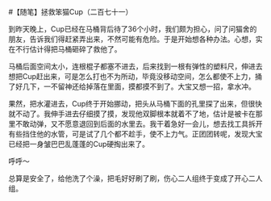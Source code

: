 #【随笔】拯救笨猫Cup（二百七十一）

到昨天晚上，Cup已经在马桶背后待了36个小时，我们颇为担心，问了问猫舍的朋友，告诉我们得赶紧弄出来，不然可能有危险。于是开始想各种办法。心想，实在不行估计得把马桶砸碎了救他了。

马桶后面空间太小，连根棍子都塞不进去，后来找到一根有弹性的塑料尺，伸进去想把Cup赶出来，可是怎么打也不为所动，毕竟没移动空间，怎么都使不上力，捅了好几下，一不留神还给掉落在里面，摸都摸不到了。大宝又想一招，拿水冲。

果然，把水灌进去，Cup终于开始挪动，把头从马桶下面的孔里探了出来，但很快就不动了。我伸手进去仔细摸了摸，发现他双脚根本就着不了地，估计是被卡在那里不敢动弹，又不愿意退回到后面的水里去。我干着急好一会儿，想去找工具拆开有些挡住他的水管，可是试了几个都不趁手，使不上力气。正团团转呢，发现大宝已经把一身皱巴巴乱蓬蓬的Cup硬掏出来了。

呼呼～

总算是安全了，给他洗了个澡，把毛好好刷了刷，伤心二人组终于变成了开心二人组。